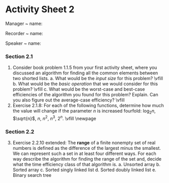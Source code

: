 # Activity Sheet 2

Manager
  ~ name:

Recorder
  ~ name:

Speaker
  ~ name:

### Section 2.1

1. Consider book problem 1.1.5 from your first activity sheet, where you discussed an algorithm for finding all the common elements between two shorted lists.
    a. What would be the *input size* for this problem?
    \vfill
    b. What would be the *basic operation* that we would consider for this problem?
    \vfill
    c. What would be the worst-case and best-case efficiencies of the algorithm you found for this problem? Explain. Can you also figure out the average-case efficiency?
    \vfill
2. Exercise 2.1.8: For each of the following functions, determine how much the value will change if the parameter $n$ is increased fourfold: $\log_2 n$, $\sqrt{n}$, $n$, $n^2$, $n^3$, $2^n$.
    \vfill
    \newpage

### Section 2.2

3. Exercise 2.2.10 extended: The **range** of a finite nonempty set of real numbers is defined as the difference of the largest minus the smallest. We can represent such a set in at least four different ways. For each way describe the algorithm for finding the range of the set and, decide what the time efficiency class of that algorithm is.
  a. Unsorted array
  b. Sorted array
  c. Sorted singly linked list
  d. Sorted doubly linked list
  e. Binary search tree
